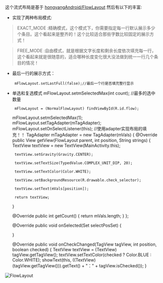 这个流式布局是基于 [hongyangAndroid/FlowLayout](https://github.com/hongyangAndroid/FlowLayout) 然后有以下的丰富:
 * 实现了两种布局模式:

> EXACT_MODE :精确模式，这个模式下，你需要指定每一行默认展示多少个条目。这个看起来是整齐的！这个比较适合那些字数比较固定的展示方式！

> FREE_MODE :自由模式，就是根据文字长度和剩余长度依次填充每一行，这个看起来就是很随意的，适合哪种长度变化很大没法做到统一一行几个条目的情况！
 * 最后一行的展示方式：

        mFlowLayout.setLastFull(false);//最后一个行是否填充整行显示
 * 单选和复选模式
       mFlowLayout.setmSelectedMax(int count); //最多的选中数量

        mFlowLayout = (NormalFlowLayout) findViewById(R.id.flow);


    mFlowLayout.setmSelectedMax(1);
    mFlowLayout.setTagAdapter(mTagAdapter);
    mFlowLayout.setOnSelectListener(this);
    //使用adapter实现布局的填充！！
    TagAdapter<String> mTagAdapter = new TagAdapter<String>(mVals) {
    @Override
    public View getView(FlowLayout parent, int position, String strings) {
        TextView textView = new TextView(MainActivity.this);

        textView.setGravity(Gravity.CENTER);

        textView.setTextSize(TypedValue.COMPLEX_UNIT_DIP, 20);

        textView.setTextColor(Color.WHITE);

        textView.setBackgroundResource(R.drawable.check_selector);

        textView.setText(mVals[position]);

        return textView;
    }

    @Override
    public int getCount() {
        return mVals.length;
    }
    };


    @Override
    public void onSelected(Set<Integer> selectPosSet) {

    }

    @Override
    public void onCheckChanged(TagView tagView, int position, boolean checked)     {
        TextView textView = (TextView) tagView.getTagView();
        textView.setTextColor(checked ? Color.BLUE : Color.WHITE);
        showText(this, ((TextView) (tagView.getTagView())).getText() + "：" + tagView.isChecked());
    }
        
![FlowLayout](https://github.com/lovejjfg/FlowLayout-master/blob/master/flowLayout.gif?raw=true)